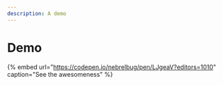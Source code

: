 ```yaml
---
description: A demo
---
```


# Demo

{% embed url="https://codepen.io/nebrelbug/pen/LJgeaV?editors=1010" caption="See the awesomeness" %}

